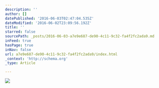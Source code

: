 ```yaml
---
description: ''
author: []
datePublished: '2016-06-03T02:47:04.535Z'
dateModified: '2016-06-02T23:09:56.192Z'
title: ''
starred: false
sourcePath: _posts/2016-06-03-a7e9e687-de90-4c11-9c32-fa4f2fc2ada9.md
inFeed: true
hasPage: true
inNav: false
url: a7e9e687-de90-4c11-9c32-fa4f2fc2ada9/index.html
_context: 'http://schema.org'
_type: Article

---
```

![](https://the-grid-user-content.s3-us-west-2.amazonaws.com/913d44e5-e577-49c4-9b3f-a2b70d1fba1c.jpg)
